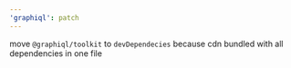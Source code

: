 ```yaml
---
'graphiql': patch
---
```


move `@graphiql/toolkit` to `devDependecies` because cdn bundled with all dependencies in one file
